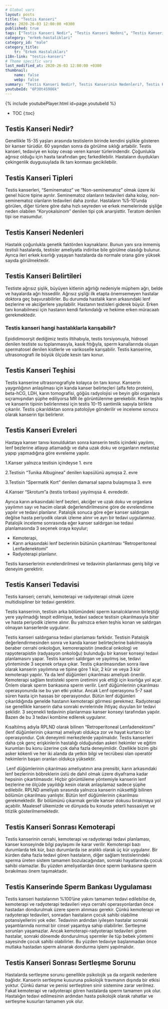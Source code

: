 ```yaml
---
# Global vars
layout: posts
title: "Testis Kanseri"
date: 2020-26-03 12:00:00 +0300
published: true
tags: ["Testis Kanseri Nedir", "Testis Kanseri Nedeni", "Testis Kanseri Belirti", "Testis Kanseri Tipleri", "Testis Kanseri Teşhis", "Testis Kanseri Evre", "Testis Kanseri Tedavi", "Testis Kanseri Kemoterapi", "Testis Kanseri Sperm Bankası", "Testis Kanseri Sonrası Sertleşme Sorunu" , "Testis kanseri" , "Testis kanseri ameliyatı"]
category: "erkek-hastaliklari"
category_id: "male"
category_title:
    tr: "Erkek Hastalıkları"
i18n-link: "testis-kanseri"
# Theme specific vars
last_modified_at: 2020-26-03 12:00:00 +0300
thumbnail:
    name: false
    webp: false
summary: "Testis Kanseri Nedir?, Testis Kanserinin Nedenleri?, Testis Kanseri Belirtileri, Testis Kanseri Tipleri, Testis Kanseri Teşhisi, Testis Kanseri Evreleri, Testis Kanseri Tedavisi, Testis Kanseri Sonrası Kemoterapi, Testis Kanserinde Sperm Bankası Uygulaması, Testis Kanseri Sonrası Sertleşme Sorunu"
youtubeId: "6P30t4S986k"
---
```

{% include youtubePlayer.html id=page.youtubeId %}

* TOC
{:toc}

## Testis Kanseri Nedir?

Genellikle 15-35 yaşları arasında testislerin birinde kendini şişlikle gösteren bir kanser türüdür. 60 yaşından sonra da görülme sıklığı artabilir. Testis kanseri, tedaviye en kolay cevap veren kanser türlerindendir. Çoğunlukla ağrısız olduğu için hasta tarafından geç farkedilebilir. Hastaların duydukları çekingenlik duygusuylada ilk tanı konması gecikilebilir.

## Testis Kanseri Tipleri

Testis kanserleri, “Seminematoz” ve “Non-seminematoz” olmak üzere iki genel hücre tipine ayrılır. Seminematoz olanların tedavileri daha kolay, non-seminematoz olanların tedavileri daha zordur. Hastaların %5-10’unda görülen, diğer türlere göre daha hızlı seyreden ve erkek memelerinde şişliğe neden olabilen “Koryokalsinom” denilen tipi çok anarşisttir. Teratom denilen tipi ise masumdur.

## Testis Kanseri Nedenleri

Hastalık çoğunlukla genetik faktörden kaynaklanır. Bunun yanı sıra inmemiş testisli hastalarda, testisler ameliyatla indirilse bile görülme olasılığı bulunur. Ayrıca ileri erkek kısırlığı yaşayan hastalarda da normale orana göre yüksek sayıda görülmektedir.

## Testis Kanseri Belirtileri

Testiste ağrısız şişlik, büyüyen kitlenin ağırlığı nedeniyle müphem ağrı, belde ve hayalarda ağrı hissedilir. Ağrısız şişliği ilk etapta önemsemeyen hastalar doktora geç başvurabilirler. Bu durumda hastalık karın arkasındaki lenf bezlerine ve akciğerlere yayılabilir. Hastanın testisleri giderek büyür. Erken tanı konabilmesi için hastanın kendi farkındalığı ve hekime erken müracaatı gerekmektedir.

### Testis kanseri hangi hastalıklarla karışabilir?

Epididimoorşit dediğimiz testis iltihabıyla, testis torsiyonuyla, hidrosel denilen testiste su toplanmasıyla, kasık fıtığıyla, sperm kanallarında oluşan spermatosel denilen kistlerle ve varikoselle karışabilir. Testis kanserine, ultrasonografi ile büyük ölçüde kesin tanı konur.

## Testis Kanseri Teşhisi

Testis kanserine ultrasonografiyle kolayca ön tanı konur. Kanserin yaygınlığının anlaşılması için kanda kanser belirteçleri (alfa feto protein), beta-hCG, LDH, karın tomografisi, göğüs radyolojisi ve beyin gibi organlara sıçramışından şüphe ediliyorsa MR ile görüntülenme gerekebilir. Kesin teşhis ve kanserin tipinin belirlenmesi için testis 10-15 santimlik sapıyla birlikte çıkarılır. Testis çıkarıldıktan sonra patolojiye gönderilir ve inceleme sonucu olarak kanserin tipi belirlenir.

## Testis Kanseri Evreleri

Hastaya kanser tanısı konulduktan sonra kanserin testis içindeki yayılımı, lenf bezlerine atlayıp atlamadığı ve daha uzak doku ve organların metastaz yapıp yapmadığına göre evreleme yapılır.

1.Kanser yalnızca testisin içindeyse 1. evre

2.Testisin “Tunika Albuginea” denilen kapsülünü aşmışsa 2. evre

3.Testisin “Spermatik Kort” denilen damarsal sapına bulaşmışsa 3. evre

4.Kanser “Skrotum”a (testis torbası) yayılmışsa 4. evrededir.

Ayrıca karın arkasındaki lenf bezleri, akciğer ve uzak doku ve organlara yayılımın sayı ve hacim olarak değerlendirilmesine göre de evrelendirme yapılır ve tedavi planlanır. Patalojik sonuca göre eğer kanser saldırgan değilse hasta periyodik olarak izleme alınır ve ayrı bir tedavi uygulanmaz. Patalojik inceleme sonrasında eğer kanser saldırgan ise tedavi planlamasında 3 seçenek oraya koyulur;

* Kemoterapi,
* Karın arkasındaki lenf bezlerinin bütünün çıkartılması “Retroperitoneal Lenfadenektomi”
* Radyoterapi planlanır.

Testis kanserlerinin evrelendirilmesi ve tedavinin planlanması geniş bilgi ve deneyim gerektirir.

## Testis Kanseri Tedavisi

Testis kanseri; cerrahi, kemoterapi ve radyoterapi olmak üzere multidisipliner bir tedavi gerektirir.


Testis kanserinin, testisin arka bölümündeki sperm kanalcıklarının birleştiği yere yayılmadığı tespit edilmişse, tedavi sadece testisin çıkarılmasıyla biter ve hasta periyodik izleme alınır. Bu yalnızca erken teşhis konan ve saldırgan olmayan kanserlerde uygulanır.


Testis kanseri saldırgansa tedavi planlaması farklıdır. Testisin Patalojik değerlendirmesinden sonra ve kanda kanser belirteçlerine bakılmasıyla beraber cerrahi onkoloğun, kemorerapistin (medical onkolog) ve rapyoterapistin (radyasyon onkoloğu) bulunduğu bir kanser konseyi tedavi planlamasını yapar. Testis kanseri saldırgan ve yayılmış ise, tedavi yönteminde 3 seçenek ortaya çıkar. Testis çıkarılmasından sonra ilave olarak kanserin yayılımına ve tipine göre 1 kür, 2 kür ve veya 3 kür kemoterapi yapılır. Ya da lenf düğümleri çıkarılması ameliyatı önerilir. Kemoterapi sağlam testisteki sperm üretimini yok ettiği için kısırlığa yol açar. Önlem olarak sperm bankasına sperm verilir. Lenf düğümlerinin çıkarılması operasyonunda ise bu yan etki yoktur. Ancak Lenf operasyonu 5-7 saat süren hasta için hassas bir operasyondur. Bütün lenf düğümleri çıkarıldığında genelde hastanın kemoterapi görmesi gerekmez. Radyoterapi ise genellikle kanserin daha sonraki evrelerinde ihtiyaç duyulan bir tedavi şeklidir. 3 seçenekli tedavinin planlanması kanser konseyi tarafından yapılır. Bazen de bu 3 tedavi kombine edilerek uygulanır.


Kısaltılmış adıyla RPLND olarak bilinen “Retroperitoneal Lenfadenektomi” (lenf düğümlerinin çıkarma) ameliyatı oldukça zor ve hayat kurtarıcı bir operasyondur. Çok deneyimli merkezlerde yapılmalıdır. Testis kanserleri daha çok genç erişkinlerin hastalığı olduğundan askeri hekimler ve eğitim kurumları bu konu üzerine çok daha fazla deneyimlidir. Özellikle bizim gibi asker kökenli ve her iki alanda da yetkin bilgi ve tecrübesi olan operatör hekimlerin başarı oranları oldukça yüksektir.

​
Lenf düğümlerinin çıkarılması ameliyatının ana prensibi, karın arkasındaki lenf bezlerinin böbreklerin üstü de dahil olmak üzere diyaframa kadar hepsinin çıkartılmasıdır. Hiçbir görüntüleme yöntemiyle kanserin lenf bezlerine ne ölçüde yayıldığı kesin olarak anlaşılamaz sadece şüphe edilebilir. RPLND ameliyatı sırasında yalnızca kanserin nüksettiği bilinen bölümün çıkarılması yanlıştır. Bütün lenf düğümlerinin çıkarılması gerekmektedir. Bir bölümünü çıkarmak geride kanser dokusu bırakmaya yol açabilir. Maalesef ülkemizde ve dünyada bu konuda yeterli hassasiyet ve titizlik gösterilmemektedir.

## Testis Kanseri Sonrası Kemoterapi

Testis kanserinin cerrahi, kemoterapi ve radyoterapi tedavi planlaması, kanser konseyinde bilgi paylaşımı ile karar verilir. Kemoterapi bazı durumlarda tek kür, bazı durumlarda ise aralıklı olarak üç kür uygulanır. Bir kürden daha fazla tedavi gören hastaların, diğer sağlam testislerindeki sperma üreten sistem tamamen bozulacağından, sonraki hayatlarında çocuk sahibi olamazlar. Bu yüzden ameliyatlardan önce sperm bankasına sperm bırakılması önem taşımaktadır.

## Testis Kanserinde Sperm Bankası Uygulaması

Testis kanseri hastalarının %100’üne yakını tamamen tedavi edilebilse de, kemoterapi ve radyoterapi tedavileri veya cerrahi operasyonlardan önce hastadan dondurulmak üzere sperm alınması gerekir. Çünkü kemoterapi ve radyoterapi tedavileri, sonradan hastaların çocuk sahibi olabilme potansiyellerini yok eder.
Tedavinin ardından iyileşen hastalar sonraki yaşantılarında normal bir cinsel yaşantıya sahip olabilirler. Sertleşme sorunları yaşamazlar. Ancak kemoterapi-radyoterapi tedavileri gören hastalar, sonraki dönemde dondurulmuş spermler ile tüp bebek yöntemi sayesinde çocuk sahibi olabilirler. Bu yüzden tedaviye başlanmadan önce mutlaka hastadan sperm alınarak dondurma işlemi yapılmalıdır.

## Testis Kanseri Sonrası Sertleşme Sorunu

Hastalarda sertleşme sorunu genellikle psikolojik ya da organik nedenlere bağlıdır. Kanserin sertleşme kusuruna psikolojik travmanın dışında bir etkisi yoktur. Çünkü damar ve penisi sertleştiren sinir sistemine zarar verilmez. Fakat kemoterapi ve radyoterapi gören hastalarda sperm tamamen yok olur. Hastalığın tedavi edilmesinin ardından hasta psikolojik olarak rahatlar ve sertleşme kusurları tamamen yok olur.
